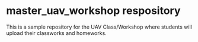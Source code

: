 # master_uav_workshop respository 

This is a sample repository for the UAV Class/Workshop where students will upload their classworks and homeworks.